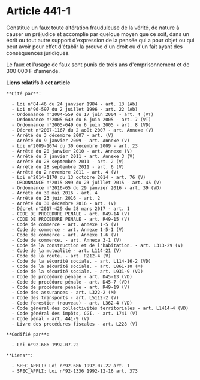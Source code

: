 # Article 441-1

Constitue un faux toute altération frauduleuse de la vérité, de nature à causer un préjudice et accomplie par quelque moyen
que ce soit, dans un écrit ou tout autre support d'expression de la pensée qui a pour objet ou qui peut avoir pour effet
d'établir la preuve d'un droit ou d'un fait ayant des conséquences juridiques.

Le faux et l'usage de faux sont punis de trois ans d'emprisonnement et de 300 000 F d'amende.

**Liens relatifs à cet article**

	**Cité par**:

	  - Loi n°84-46 du 24 janvier 1984 - art. 13 (Ab)
	  - Loi n°96-597 du 2 juillet 1996 - art. 22 (Ab)
	  - Ordonnance n°2004-559 du 17 juin 2004 - art. 4 (VT)
	  - Ordonnance n°2005-649 du 6 juin 2005 - art. 7 (VT)
	  - Ordonnance n°2005-649 du 6 juin 2005 - art. 8 (VD)
	  - Décret n°2007-1167 du 2 août 2007 - art. Annexe (V)
	  - Arrêté du 3 décembre 2007 - art. (V)
	  - Arrêté du 9 janvier 2009 - art. Annexe (V)
	  - Loi n°2009-1674 du 30 décembre 2009 - art. 23
	  - Arrêté du 20 janvier 2010 - art. Annexe (V)
	  - Arrêté du 7 janvier 2011 - art. Annexe 3 (V)
	  - Arrêté du 28 septembre 2011 - art. 2 (V)
	  - Arrêté du 28 septembre 2011 - art. 6 (V)
	  - Arrêté du 2 novembre 2011 - art. 4 (V)
	  - Loi n°2014-1170 du 13 octobre 2014 - art. 76 (V)
	  - ORDONNANCE n°2015-899 du 23 juillet 2015 - art. 45 (V)
	  - Ordonnance n°2016-65 du 29 janvier 2016 - art. 39 (VD)
	  - Arrêté du 30 mai 2016 - art. 4
	  - Arrêté du 23 juin 2016 - art. 2
	  - Arrêté du 30 décembre 2016 - art. (V)
	  - Décret n°2017-429 du 28 mars 2017 - art. 1
	  - CODE DE PROCEDURE PENALE - art. R49-14 (V)
	  - CODE DE PROCEDURE PENALE - art. R49-15 (V)
	  - Code de commerce - art. Annexe 1-5 (V)
	  - Code de commerce - art. Annexe 1-5-1 (V)
	  - Code de commerce - art. Annexe 1-6 (V)
	  - Code de commerce. - art. Annexe 3-1 (V)
	  - Code de la construction et de l'habitation. - art. L313-29 (V)
	  - Code de la mutualité - art. L114-21 (V)
	  - Code de la route. - art. R212-4 (V)
	  - Code de la sécurité sociale. - art. L114-16-2 (VD)
	  - Code de la sécurité sociale. - art. L861-10 (M)
	  - Code de la sécurité sociale. - art. L931-9 (VD)
	  - Code de procédure pénale - art. D45-13 (VD)
	  - Code de procédure pénale - art. D45-7 (VD)
	  - Code de procédure pénale - art. R49-19 (V)
	  - Code des assurances - art. L322-2 (M)
	  - Code des transports - art. L5112-2 (V)
	  - Code forestier (nouveau) - art. L362-4 (VD)
	  - Code général des collectivités territoriales - art. L1414-4 (VD)
	  - Code général des impôts, CGI. - art. 1741 (V)
	  - Code pénal - art. 441-9 (V)
	  - Livre des procédures fiscales - art. L228 (V)

	**Codifié par**:

	  - Loi n°92-686 1992-07-22

	**Liens**:

	  - SPEC_APPLI: Loi n°92-686 1992-07-22 art. 1
	  - SPEC_APPLI: Loi n°92-1336 1992-12-16 art. 373
